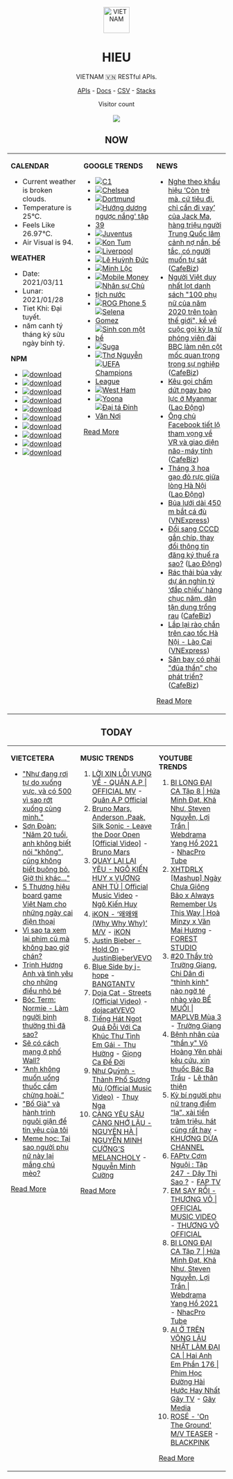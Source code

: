 <p align="center"><img src="https://raw.githubusercontent.com/hieudoanm/hieudoanm/master/images/hieudoanm/profile.jpg" alt="VIETNAM" height="60"/></p>
<h1 align="center">HIEU</h1>
<p align="center">VIETNAM 🇻🇳 RESTful APIs.</p>
<p align="center">
  <a href="https://vietnamdb.herokuapp.com/api">APIs</a> -
  <a href="https://vietnamdb.herokuapp.com/docs">Docs</a> -
  <a href="https://github.com/vietnamdb/vietnamdb/tree/master/docs">CSV</a> -
  <a href="https://github.com/vietnamdb/vietnamdb/tree/master/docs/stacks">Stacks</a>
</p>
<p align="center"> 
  Visitor count<br><br>
  <img src="https://profile-counter.glitch.me/vietnamdb/count.svg" />
</p>


<h2 align="center">NOW</h2>

<table style="width:100%"><tbody style="width:100%"><tr><td valign="top" width="33%">

**CALENDAR**

- Current weather is broken clouds.
- Temperature is 25°C.
- Feels Like 26.97°C.
- Air Visual is 94.

**WEATHER**

- Date: 2021/03/11
- Lunar: 2021/01/28
- Tiet Khi: Đại tuyết.
- năm canh tý tháng kỷ sửu ngày bính tý.

**NPM**

- [![download](https://img.shields.io/npm/dm/giaohangnhanh.svg?style=flat-square&label=giaohangnhanh&color=red)](https://www.npmjs.com/package/giaohangnhanh)
- [![download](https://img.shields.io/npm/dm/onepay.svg?style=flat-square&label=onepay&color=red)](https://www.npmjs.com/package/onepay)
- [![download](https://img.shields.io/npm/dm/vietcetera.svg?style=flat-square&label=vietcetera&color=red)](https://www.npmjs.com/package/vietcetera)
- [![download](https://img.shields.io/npm/dm/vietnambanks.svg?style=flat-square&label=vietnambanks&color=red)](https://www.npmjs.com/package/vietnambanks)
- [![download](https://img.shields.io/npm/dm/vietnamgovernment.svg?style=flat-square&label=vietnamgovernment&color=red)](https://www.npmjs.com/package/vietnamgovernment)
- [![download](https://img.shields.io/npm/dm/vietnamnews.svg?style=flat-square&label=vietnamnews&color=red)](https://www.npmjs.com/package/vietnamnews)
- [![download](https://img.shields.io/npm/dm/vnapis.svg?style=flat-square&label=vnapis&color=red)](https://www.npmjs.com/package/vnapis)
- [![download](https://img.shields.io/npm/dm/vnpay.svg?style=flat-square&label=vnpay&color=red)](https://www.npmjs.com/package/vnpay)
- [![download](https://img.shields.io/npm/dm/vtcpay.svg?style=flat-square&label=vtcpay&color=red)](https://www.npmjs.com/package/vtcpay)
- [![download](https://img.shields.io/npm/dm/zalopay.svg?style=flat-square&label=zalopay&color=red)](https://www.npmjs.com/package/zalopay)

</td><td valign="top" width="33%">

**GOOGLE TRENDS**

- [![C1](https://img.shields.io/static/v1?label=C1&message=google&color=red&style=flat-square)](https://www.google.com/search?q=C1)
- [![Chelsea](https://img.shields.io/static/v1?label=Chelsea&message=google&color=red&style=flat-square)](https://www.google.com/search?q=Chelsea)
- [![Dortmund](https://img.shields.io/static/v1?label=Dortmund&message=google&color=red&style=flat-square)](https://www.google.com/search?q=Dortmund)
- [![Hướng dương ngược nắng' tập 39](https://img.shields.io/static/v1?label=H%C6%B0%E1%BB%9Bng%20d%C6%B0%C6%A1ng%20ng%C6%B0%E1%BB%A3c%20n%E1%BA%AFng'%20t%E1%BA%ADp%2039&message=google&color=red&style=flat-square)](https://www.google.com/search?q=H%C6%B0%E1%BB%9Bng%20d%C6%B0%C6%A1ng%20ng%C6%B0%E1%BB%A3c%20n%E1%BA%AFng'%20t%E1%BA%ADp%2039)
- [![Juventus](https://img.shields.io/static/v1?label=Juventus&message=google&color=red&style=flat-square)](https://www.google.com/search?q=Juventus)
- [![Kon Tum](https://img.shields.io/static/v1?label=Kon%20Tum&message=google&color=red&style=flat-square)](https://www.google.com/search?q=Kon%20Tum)
- [![Liverpool](https://img.shields.io/static/v1?label=Liverpool&message=google&color=red&style=flat-square)](https://www.google.com/search?q=Liverpool)
- [![Lê Huỳnh Đức](https://img.shields.io/static/v1?label=L%C3%AA%20Hu%E1%BB%B3nh%20%C4%90%E1%BB%A9c&message=google&color=red&style=flat-square)](https://www.google.com/search?q=L%C3%AA%20Hu%E1%BB%B3nh%20%C4%90%E1%BB%A9c)
- [![Minh Lộc](https://img.shields.io/static/v1?label=Minh%20L%E1%BB%99c&message=google&color=red&style=flat-square)](https://www.google.com/search?q=Minh%20L%E1%BB%99c)
- [![Mobile Money](https://img.shields.io/static/v1?label=Mobile%20Money&message=google&color=red&style=flat-square)](https://www.google.com/search?q=Mobile%20Money)
- [![Nhân sự Chủ tịch nước](https://img.shields.io/static/v1?label=Nh%C3%A2n%20s%E1%BB%B1%20Ch%E1%BB%A7%20t%E1%BB%8Bch%20n%C6%B0%E1%BB%9Bc&message=google&color=red&style=flat-square)](https://www.google.com/search?q=Nh%C3%A2n%20s%E1%BB%B1%20Ch%E1%BB%A7%20t%E1%BB%8Bch%20n%C6%B0%E1%BB%9Bc)
- [![ROG Phone 5](https://img.shields.io/static/v1?label=ROG%20Phone%205&message=google&color=red&style=flat-square)](https://www.google.com/search?q=ROG%20Phone%205)
- [![Selena Gomez](https://img.shields.io/static/v1?label=Selena%20Gomez&message=google&color=red&style=flat-square)](https://www.google.com/search?q=Selena%20Gomez)
- [![Sinh con một bề](https://img.shields.io/static/v1?label=Sinh%20con%20m%E1%BB%99t%20b%E1%BB%81&message=google&color=red&style=flat-square)](https://www.google.com/search?q=Sinh%20con%20m%E1%BB%99t%20b%E1%BB%81)
- [![Suga](https://img.shields.io/static/v1?label=Suga&message=google&color=red&style=flat-square)](https://www.google.com/search?q=Suga)
- [![Thơ Nguyễn](https://img.shields.io/static/v1?label=Th%C6%A1%20Nguy%E1%BB%85n&message=google&color=red&style=flat-square)](https://www.google.com/search?q=Th%C6%A1%20Nguy%E1%BB%85n)
- [![UEFA Champions League](https://img.shields.io/static/v1?label=UEFA%20Champions%20League&message=google&color=red&style=flat-square)](https://www.google.com/search?q=UEFA%20Champions%20League)
- [![West Ham](https://img.shields.io/static/v1?label=West%20Ham&message=google&color=red&style=flat-square)](https://www.google.com/search?q=West%20Ham)
- [![Yoona](https://img.shields.io/static/v1?label=Yoona&message=google&color=red&style=flat-square)](https://www.google.com/search?q=Yoona)
- [![Đại tá Đinh Văn Nơi](https://img.shields.io/static/v1?label=%C4%90%E1%BA%A1i%20t%C3%A1%20%C4%90inh%20V%C4%83n%20N%C6%A1i&message=google&color=red&style=flat-square)](https://www.google.com/search?q=%C4%90%E1%BA%A1i%20t%C3%A1%20%C4%90inh%20V%C4%83n%20N%C6%A1i)

[Read More](https://trends.google.com/trends/?geo=VN)

</td><td valign="top" width="33%">

**NEWS**

- [Nghe theo khẩu hiệu ‘Còn trẻ mà, cứ tiêu đi, chỉ cần đi vay’ của Jack Ma, hàng triệu người Trung Quốc lâm cảnh nợ nần, bế tắc, có người muốn tự sát](https://cafebiz.vn/nghe-theo-khau-hieu-con-tre-ma-cu-tieu-di-chi-can-di-vay-cua-jack-ma-hang-trieu-nguoi-trung-quoc-lam-canh-no-nan-be-tac-co-nguoi-muon-tu-sat-2021031111022858.chn) ([CafeBiz](https://cafebiz.vn))
- [Người Việt duy nhất lọt danh sách "100 phụ nữ của năm 2020 trên toàn thế giới", kể về cuộc gọi kỳ lạ từ phóng viên đài BBC làm nên cột mốc quan trọng trong sự nghiệp](https://cafebiz.vn/nguoi-viet-duy-nhat-lot-danh-sach-100-phu-nu-cua-nam-2020-tren-toan-the-gioi-ke-ve-cuoc-goi-ky-la-tu-phong-vien-dai-bbc-lam-nen-cot-moc-quan-trong-trong-su-nghiep-20210311110204943.chn) ([CafeBiz](https://cafebiz.vn))
- [Kêu gọi chấm dứt ngay bạo lực ở Myanmar](https://laodong.vn/the-gioi/keu-goi-cham-dut-ngay-bao-luc-o-myanmar-887931.ldo) ([Lao Động](https://laodong.vn))
- [Ông chủ Facebook tiết lộ tham vọng về VR và giao diện não-máy tính](https://cafebiz.vn/ong-chu-facebook-tiet-lo-tham-vong-ve-vr-va-giao-dien-nao-may-tinh-20210311091311019.chn) ([CafeBiz](https://cafebiz.vn))
- [Tháng 3 hoa gạo đỏ rực giữa lòng Hà Nội](https://laodong.vn/photo/thang-3-hoa-gao-do-ruc-giua-long-ha-noi-887199.ldo) ([Lao Động](https://laodong.vn))
- [Bủa lưới dài 450 m bắt cá đù](https://vnexpress.net/bua-luoi-dai-450-m-bat-ca-du-4246632.html) ([VNExpress](https://vnexpress.net))
- [Đổi sang CCCD gắn chíp, thay đổi thông tin đăng ký thuế ra sao?](https://laodong.vn/xa-hoi/doi-sang-cccd-gan-chip-thay-doi-thong-tin-dang-ky-thue-ra-sao-887936.ldo) ([Lao Động](https://laodong.vn))
- [Rác thải bủa vây dự án nghìn tỷ ‘đắp chiếu’ hàng chục năm, dân tận dụng trồng rau](https://cafebiz.vn/rac-thai-bua-vay-du-an-nghin-ty-dap-chieu-hang-chuc-nam-dan-tan-dung-trong-rau-20210311105628605.chn) ([CafeBiz](https://cafebiz.vn))
- [Lắp lại rào chắn trên cao tốc Hà Nội - Lào Cai](https://vnexpress.net/lap-lai-rao-chan-tren-cao-toc-ha-noi-lao-cai-4246803.html) ([VNExpress](https://vnexpress.net))
- [Sân bay có phải "đũa thần" cho phát triển?](https://cafebiz.vn/san-bay-co-phai-dua-than-cho-phat-trien-20210311104539004.chn) ([CafeBiz](https://cafebiz.vn))

[Read More](docs/news/README.md)

</td></tr></tbody></table>

<h2 align="center">TODAY</h2>

<table style="width:100%"><tbody style="width:100%"><tr><td valign="top" width="33%">

**VIETCETERA**

- ["Như đang rơi tự do xuống vực, và có 500 vì sao rớt xuống cùng mình."](https://vietcetera.com/vn/du-co-lam-gi-di-nua-bao-boc-quanh-anh-van-la-cam-giac-minh-thieu)
- [Sơn Đoàn: "Năm 20 tuổi, anh không biết nói "không", cũng không biết buông bỏ. Giờ thì khác..."](https://vietcetera.com/vn/son-doan-mot-chuyen-di-ve-nhung-ngay-20)
- [5 Thương hiệu board game Việt Nam cho những ngày cai điện thoại](https://vietcetera.com/vn/5-thuong-hieu-board-game-viet-nam-cho-nhung-ngay-cai-dien-thoai)
- [Vì sao ta xem lại phim cũ mà không bao giờ chán?](https://vietcetera.com/vn/vi-sao-ta-xem-lai-phim-cu-ma-khong-bao-gio-chan)
- [Trịnh Hương Anh và tình yêu cho những điều nhỏ bé](https://vietcetera.com/vn/trinh-huong-anh-va-tinh-yeu-cho-nhung-dieu-nho-be)
- [Bóc Term: Normie - Làm người bình thường thì đã sao?](https://vietcetera.com/vn/boc-term-normie-lam-nguoi-binh-thuong-thi-co-gi-khong-on)
- [Sẽ có cách mạng ở phố Wall?](https://vietcetera.com/vn/se-co-cach-mang-o-pho-wall)
- [“Anh không muốn uống thuốc cầm chừng hoài.”](https://vietcetera.com/vn/anh-khong-muon-uong-thuoc-cam-chung-hoai)
- ["Bố Già" và hành trình nguôi giận để tin yêu của tôi](https://vietcetera.com/vn/bo-gia-hanh-trinh-nguoi-gian-de-tin-yeu)
- [Meme học: Tại sao người phụ nữ này lại mắng chú mèo?](https://vietcetera.com/vn/meme-hoc-co-gai-la-chu-meo)

[Read More](https://vietcetera.com/)

</td><td valign="top" width="33%">

**MUSIC TRENDS**

01. [LỜI XIN LỖI VỤNG VỀ - QUÂN A.P | OFFICIAL MV](https://www.youtube.com/watch?v=LhTwcqI71n0) - [Quân A.P Official](https://www.youtube.com/channel/UCXKnIgvBwPV6G-uT7gBXhcA)
02. [Bruno Mars, Anderson .Paak, Silk Sonic - Leave the Door Open [Official Video]](https://www.youtube.com/watch?v=adLGHcj_fmA) - [Bruno Mars](https://www.youtube.com/channel/UCoUM-UJ7rirJYP8CQ0EIaHA)
03. [QUAY LẠI LẠI YÊU - NGÔ KIẾN HUY x VƯƠNG ANH TÚ | Official Music Video](https://www.youtube.com/watch?v=93WhpRfkkBk) - [Ngô Kiến Huy](https://www.youtube.com/channel/UCNN7Q7sx5lsivqDf22I7Itw)
04. [iKON - ‘왜왜왜 (Why Why Why)’ M/V](https://www.youtube.com/watch?v=DslHQto2V7I) - [iKON](https://www.youtube.com/channel/UCWxCyZibDIWIrGIgP25mbfw)
05. [Justin Bieber - Hold On](https://www.youtube.com/watch?v=LWeiydKl0mU) - [JustinBieberVEVO](https://www.youtube.com/channel/UCHkj014U2CQ2Nv0UZeYpE_A)
06. [Blue Side by j-hope](https://www.youtube.com/watch?v=OZD_EU_hMUQ) - [BANGTANTV](https://www.youtube.com/channel/UCLkAepWjdylmXSltofFvsYQ)
07. [Doja Cat - Streets (Official Video)](https://www.youtube.com/watch?v=jJdlgKzVsnI) - [dojacatVEVO](https://www.youtube.com/channel/UCpTaAz_BxtkUB1qc8JTU_7g)
08. [Tiếng Hát Ngọt Quá Đỗi Với Ca Khúc Thư Tình Em Gái - Thu Hường](https://www.youtube.com/watch?v=4RDOn6cZLPg) - [Giọng Ca Để Đời](https://www.youtube.com/channel/UCwZ2ZaFfTusqV_MGMHUnEsg)
09. [Như Quỳnh - Thành Phố Sương Mù (Official Music Video)](https://www.youtube.com/watch?v=GQEeJEWVv0Q) - [Thuy Nga](https://www.youtube.com/channel/UC7nMrW3baKp0dA5Tz9ulVYQ)
10. [CÀNG YÊU SÂU CÀNG NHỚ LÂU - NGUYÊN HÀ | NGUYỄN MINH CƯỜNG'S MELANCHOLY](https://www.youtube.com/watch?v=P2ZORWGTCZc) - [Nguyễn Minh Cường](https://www.youtube.com/channel/UChi9IcbxMM0iYSMGQ1AIyhg)

[Read More](https://www.youtube.com/feed/trending?bp=4gIuCggvbS8wNHJsZhIiUExGZ3F1TG5MNTlhbW42X05FZFc5TGswZDdXZWVST0Q2VA%3D%3D)

</td><td valign="top" width="33%">

**YOUTUBE TRENDS**

01. [BI LONG ĐẠI CA Tập 8 | Hứa Minh Đạt, Khả Như, Steven Nguyễn, Lợi Trần | Webdrama Yang Hồ 2021](https://www.youtube.com/watch?v=UXa992qrMv0) - [NhacPro Tube](https://www.youtube.com/channel/UCBZjBKNMZoFih4ubdiIDWLw)
02. [XHTDRLX [Mashup] Ngày Chưa Giông Bão x Always Remember Us This Way | Hoà Minzy x Văn Mai Hương](https://www.youtube.com/watch?v=qiI4XNUoiyg) - [FOREST STUDIO](https://www.youtube.com/channel/UCTOWyiIkPEqyh_2O-ArJR5w)
03. [#20 Thầy trò Trường Giang, Chi Dân đi "thỉnh kinh" nào ngờ té nhào vào BỂ MUỐI | MAPLVB Mùa 3](https://www.youtube.com/watch?v=vXSGsMHSXqA) - [Trường Giang](https://www.youtube.com/channel/UCpdBEsgVIcWbrwWuemjnxXg)
04. [Bệnh nhân của "thần y" Võ Hoàng Yên phải kêu cứu, xin thuốc Bác Ba Trầu](https://www.youtube.com/watch?v=a1RYbDGQ-n0) - [Lê thân thiện](https://www.youtube.com/channel/UC8UjpFpFqbVJoe65IJUaryQ)
05. [Kỳ bí người phụ nữ trang điểm “lạ”, xài tiền trăm triệu, hát cũng rất hay](https://www.youtube.com/watch?v=vZ9q8rxxulk) - [KHƯƠNG DỪA CHANNEL](https://www.youtube.com/channel/UCF3zCyOModLIKG1C9mg4hsQ)
06. [FAPtv Cơm Nguội : Tập 247 - Dậy Thì Sao ?](https://www.youtube.com/watch?v=rVoo2Fk1HA8) - [FAP TV](https://www.youtube.com/channel/UC0jDoh3tVXCaqJ6oTve8ebA)
07. [EM SAY RỒI - THƯƠNG VÕ | OFFICIAL MUSIC VIDEO](https://www.youtube.com/watch?v=h4k1OMjLrUQ) - [THƯƠNG VÕ OFFICIAL](https://www.youtube.com/channel/UCSCSop9yGxDHz0kuyCKwUhQ)
08. [BI LONG ĐẠI CA Tập 7 | Hứa Minh Đạt, Khả Như, Steven Nguyễn, Lợi Trần | Webdrama Yang Hồ 2021](https://www.youtube.com/watch?v=t_93XyujFLg) - [NhacPro Tube](https://www.youtube.com/channel/UCBZjBKNMZoFih4ubdiIDWLw)
09. [AI Ở TRÊN VÕNG LÂU NHẤT LÀM ĐẠI CA | Hai Anh Em Phần 176 | Phim Học Đường Hài Hước Hay Nhất Gãy TV](https://www.youtube.com/watch?v=1jTlsqadb9M) - [Gãy Media](https://www.youtube.com/channel/UCTp_WPPxWCjdlXK9kqzxm0A)
10. [ROSÉ - 'On The Ground' M/V TEASER](https://www.youtube.com/watch?v=_W8y2A9sK6s) - [BLACKPINK](https://www.youtube.com/channel/UCOmHUn--16B90oW2L6FRR3A)

[Read More](https://www.youtube.com/feed/trending)

</td></tr></tbody></table>
